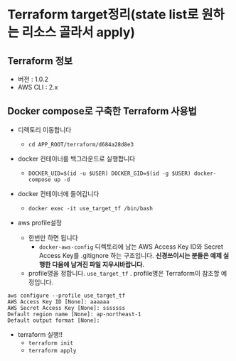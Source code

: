 # Terraform target정리(state list로 원하는 리소스 골라서 apply)
## Terraform 정보
- 버전 : 1.0.2
- AWS CLI : 2.x

## Docker compose로 구축한 Terraform 사용법
- 디렉토리 이동합니다
  - `cd APP_ROOT/terraform/d684a28d8e3`

- docker 컨테이너를 백그라운드로 실행합니다
  - `DOCKER_UID=$(id -u $USER) DOCKER_GID=$(id -g $USER) docker-compose up -d`

- docker 컨테이너에 들어갑니다
  - `docker exec -it use_target_tf /bin/bash`

- aws profile설정
  - 한번만 하면 됩니다
    - `docker-aws-config` 디렉토리에 남는 AWS Access Key ID와 Secret Access Key를 .gitignore 하는 구조입니다. **신경쓰이시는 분들은 예제 실행한 다음에 남겨진 파일 지우시바랍니다.**
  - profile명을 정합니다. `use_target_tf` . profile명은 Terraform이 참조할 예정입니다.
```
aws configure --profile use_target_tf
AWS Access Key ID [None]: aaaaaa
AWS Secret Access Key [None]: sssssss
Default region name [None]: ap-northeast-1
Default output format [None]:
```

- terraform 실행!!
  - `terraform init`
  - `terraform apply`